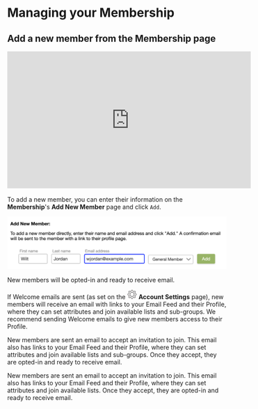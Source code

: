 # Managing your Membership

<span id="gv-2members-13membersAdd"></span>
## Add a new member from the Membership page

<div style="text-align:center">
  <iframe width="560" height="315" title="GroupVine Sub-groups" frameborder="0" 
          src="https://www.youtube.com/embed/TzyHstc2IJA?modestbranding=1&playlist=OUkvEjXadfU,PPt0UEdpeNI,EZC2ruSdJNM,bRIVTEBaLkA,l06ofG0rk7Q&rel=0"
          allow="accelerometer; autoplay=0; clipboard-write; encrypted-media; gyroscope; 
          picture-in-picture" allowfullscreen>
  </iframe>
</div>

To add a new member, you can enter their information on
the **Membership**'s **Add New Member** page and click `Add`.

<img src="/docimages/add-new-member.png" width="600">

<span class="g4s">

New members will be opted-in and ready to receive email.

If Welcome emails are sent (as set on the <img src="/docimages/transparent-gear-icon.png" height="22"> **Account Settings** page),
new members will receive an email with links to your Email Feed and their Profile, where they can set attributes and join available
lists and sub-groups.  We recommend sending Welcome emails to give
new members access to their Profile.

</span> <!-- g4s -->

<span class="sub">

New members are sent an email to accept an invitation to join. This email also has links to your Email Feed and their Profile, where they can set attributes and join available lists and sub-groups. Once they accept, they are opted-in and ready to receive email.

</span> <!--sub -->

<span class="free">

New members are sent an email to accept an invitation to join. This email also has links to your Email Feed and their Profile, where they can set attributes and join available lists. Once they accept, they are opted-in and ready to receive email.

</span> <!--free -->


